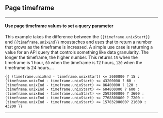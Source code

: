 ## Page timeframe

---

#### Use page timeframe values to set a query parameter
This example takes the difference between the `{{timeframe.unixStart}}` and `{{timeframe.unixEnd}}` moustaches and uses that to return a number that grows as the timeframe is increased. A simple use case is returning a value for an API query that controls something like data granularity. The longer the timeframe, the higher number. This returns `15` when the timeframe is 1 hour, `60` when the timeframe is 12 hours, `120` when the timeframe is 24 hours....

`{{ (timeframe.unixEnd - timeframe.unixStart) <= 3600000 ? 15 : (timeframe.unixEnd - timeframe.unixStart) <= 43200000 ? 60 : (timeframe.unixEnd - timeframe.unixStart) <= 86400000 ? 120 : (timeframe.unixEnd - timeframe.unixStart) <= 604800000 ? 600 : (timeframe.unixEnd - timeframe.unixStart) <= 2592000000 ? 3600 : (timeframe.unixEnd - timeframe.unixStart) <= 7768800000 ? 7200 : (timeframe.unixEnd - timeframe.unixStart) <= 15703200000? 21600 : 43200 }}`

---